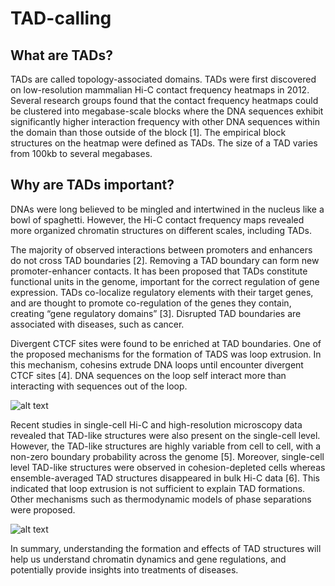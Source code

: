 # TAD-calling
## What are TADs?

TADs are called topology-associated domains. TADs were first discovered on low-resolution mammalian Hi-C contact frequency heatmaps in 2012. Several research groups found that the contact frequency heatmaps could be clustered into megabase-scale blocks where the DNA sequences exhibit significantly higher interaction frequency with other DNA sequences within the domain than those outside of the block [1]. The empirical block structures on the heatmap were defined as TADs. The size of a TAD varies from 100kb to several megabases.

## Why are TADs important?

DNAs were long believed to be mingled and intertwined in the nucleus like a bowl of spaghetti. However, the Hi-C contact frequency maps revealed more organized chromatin structures on different scales, including TADs. 

The majority of observed interactions between promoters and enhancers do not cross TAD boundaries [2]. Removing a TAD boundary can form new promoter-enhancer contacts. It has been proposed that TADs constitute functional units in the genome, important for the correct regulation of gene expression. TADs co-localize regulatory elements with their target genes, and are thought to promote co-regulation of the genes they contain, creating “gene regulatory domains” [3]. Disrupted TAD boundaries are associated with diseases, such as cancer.

Divergent CTCF sites were found to be enriched at TAD boundaries. One of the proposed mechanisms for the formation of TADS was loop extrusion. In this mechanism, cohesins extrude DNA loops until encounter divergent CTCF sites [4]. DNA sequences on the loop self interact more than interacting with sequences out of the loop. 

![alt text](https://ars.els-cdn.com/content/image/1-s2.0-S0955067420300570-gr1.jpg)

Recent studies in single-cell Hi-C and high-resolution microscopy data revealed that TAD-like structures were also present on the single-cell level. However, the TAD-like structures are highly variable from cell to cell, with a non-zero boundary probability across the genome [5]. Moreover, single-cell level TAD-like structures were observed in cohesion-depleted cells whereas ensemble-averaged TAD structures disappeared in bulk Hi-C data [6]. This indicated that loop extrusion is not sufficient to explain TAD formations. Other mechanisms such as thermodynamic models of phase separations were proposed. 

![alt text](https://ars.els-cdn.com/content/image/1-s2.0-S0955067420300570-gr1.jpg)

In summary, understanding the formation and effects of TAD structures will help us understand chromatin dynamics and gene regulations, and potentially provide insights into treatments of diseases.
